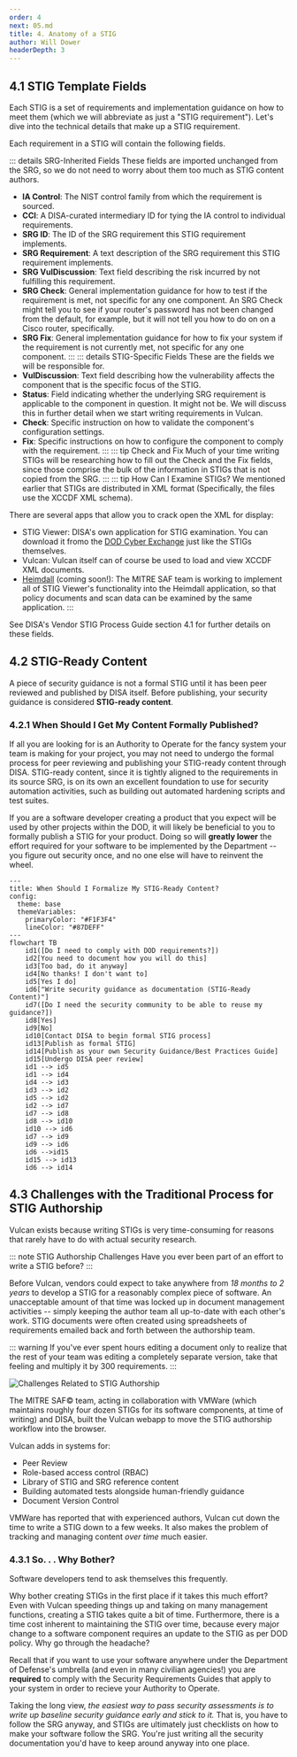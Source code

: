 ```yaml
---
order: 4
next: 05.md
title: 4. Anatomy of a STIG
author: Will Dower
headerDepth: 3
---
```


## 4.1 STIG Template Fields

Each STIG is a set of requirements and implementation guidance on how to meet them (which we will abbreviate as just a "STIG requirement"). Let's dive into the technical details that make up a STIG requirement.

Each requirement in a STIG will contain the following fields.

::: details SRG-Inherited Fields
These fields are imported unchanged from the SRG, so we do not need to worry about them too much as STIG content authors.
- **IA Control**: The NIST control family from which the requirement is sourced.
- **CCI**: A DISA-curated intermediary ID for tying the IA control to individual requirements.
- **SRG ID**: The ID of the SRG requirement this STIG requirement implements.
- **SRG Requirement**: A text description of the SRG requirement this STIG requirement implements.
- **SRG VulDiscussion**: Text field describing the risk incurred by not fulfilling this requirement.
- **SRG Check**: General implementation guidance for how to test if the requirement is met, not specific for any one component. An SRG Check might tell you to see if your router's password has not been changed from the default, for example, but it will not tell you how to do on on a Cisco router, specifically.
- **SRG Fix**: General implementation guidance for how to fix your system if the requirement is not currently met, not specific for any one component.
:::
::: details STIG-Specific Fields
These are the fields we will be responsible for.
- **VulDiscussion**: Text field describing how the vulnerability affects the component that is the specific focus of the STIG.
- **Status**: Field indicating whether the underlying SRG requirement is applicable to the component in question. It might not be. We will discuss this in further detail when we start writing requirements in Vulcan.
- **Check**: Specific instruction on how to validate the component's configuration settings. 
- **Fix**: Specific instructions on how to configure the component to comply with the requirement. 
:::
::: tip Check and Fix
Much of your time writing STIGs will be researching how to fill out the Check and the Fix fields, since those comprise the bulk of the information in STIGs that is not copied from the SRG.
:::
::: tip How Can I Examine STIGs?
We mentioned earlier that STIGs are distributed in XML format (Specifically, the files use the XCCDF XML schema).

There are several apps that allow you to crack open the XML for display:
- STIG Viewer: DISA's own application for STIG examination. You can download it fromo the [DOD Cyber Exchange](https://public.cyber.mil/stigs/downloads/) just like the STIGs themselves.
- Vulcan: Vulcan itself can of course be used to load and view XCCDF XML documents.
- [Heimdall](https://saf.mitre.org/apps/heimdall) (coming soon!): The MITRE SAF team is working to implement all of STIG Viewer's functionality into the Heimdall application, so that policy documents and scan data can be examined by the same application. 
:::

See DISA's Vendor STIG Process Guide section 4.1 for further details on these fields.

## 4.2 STIG-Ready Content

A piece of security guidance is not a formal STIG until it has been peer reviewed and published by DISA itself. Before publishing, your security guidance is considered **STIG-ready content**.

### 4.2.1 When Should I Get My Content Formally Published?

If all you are looking for is an Authority to Operate for the fancy system your team is making for your project, you may not need to undergo the formal process for peer reviewing and publishing your STIG-ready content through DISA. STIG-ready content, since it is tightly aligned to the requirements in its source SRG, is on its own an excellent foundation to use for security automation activities, such as building out automated hardening scripts and test suites.

If you are a software developer creating a product that you expect will be used by other projects within the DOD, it will likely be beneficial to you to formally publish a STIG for your product. Doing so will **greatly lower** the effort required for your software to be implemented by the Department -- you figure out security once, and no one else will have to reinvent the wheel.

```mermaid
---
title: When Should I Formalize My STIG-Ready Content?
config:
  theme: base
  themeVariables:
    primaryColor: "#F1F3F4"
    lineColor: "#87DEFF"
---
flowchart TB
    id1([Do I need to comply with DOD requirements?])
    id2[You need to document how you will do this]
    id3[Too bad, do it anyway]
    id4[No thanks! I don't want to]
    id5[Yes I do]
    id6["Write security guidance as documentation (STIG-Ready Content)"]
    id7([Do I need the security community to be able to reuse my guidance?])
    id8[Yes]
    id9[No]
    id10[Contact DISA to begin formal STIG process]
    id13[Publish as formal STIG]
    id14[Publish as your own Security Guidance/Best Practices Guide]
    id15[Undergo DISA peer review]
    id1 --> id5
    id1 --> id4
    id4 --> id3
    id3 --> id2
    id5 --> id2
    id2 --> id7
    id7 --> id8
    id8 --> id10
    id10 --> id6
    id7 --> id9
    id9 --> id6
    id6 -->id15
    id15 --> id13
    id6 --> id14
```

## 4.3 Challenges with the Traditional Process for STIG Authorship

Vulcan exists because writing STIGs is very time-consuming for reasons that rarely have to do with actual security research.

::: note STIG Authorship Challenges
Have you ever been part of an effort to write a STIG before?
:::

Before Vulcan, vendors could expect to take anywhere from *18 months to 2 years* to develop a STIG for a reasonably complex piece of software. An unacceptable amount of that time was locked up in document management activities -- simply keeping the author team all up-to-date with each other's work. STIG documents were often created using spreadsheets of requirements emailed back and forth between the authorship team. 

::: warning 
If you've ever spent hours editing a document only to realize that the rest of your team was editing a completely separate version, take that feeling and multiply it by 300 requirements.
:::

![Challenges Related to STIG Authorship](../../assets/img/STIGchallenges.png)

The MITRE SAF© team, acting in collaboration with VMWare (which maintains roughly four dozen STIGs for its software components, at time of writing) and DISA, built the Vulcan webapp to move the STIG authorship workflow into the browser.

Vulcan adds in systems for:
- Peer Review
- Role-based access control (RBAC)
- Library of STIG and SRG reference content
- Building automated tests alongside human-friendly guidance
- Document Version Control

VMWare has reported that with experienced authors, Vulcan cut down the time to write a STIG down to a few weeks. It also makes the problem of tracking and managing content *over time* much easier.

### 4.3.1 So. . . Why Bother?

Software developers tend to ask themselves this frequently.

Why bother creating STIGs in the first place if it takes this much effort? Even with Vulcan speeding things up and taking on many management functions, creating a STIG takes quite a bit of time. Furthermore, there is a time cost inherent to maintaining the STIG over time, because every major change to a software component requires an update to the STIG as per DOD policy. Why go through the headache?

Recall that if you want to use your software anywhere under the Department of Defense's umbrella (and even in many civilian agencies!) you are **required** to comply with the Security Requirements Guides that apply to your system in order to recieve your Authority to Operate.

Taking the long view, *the easiest way to pass security assessments is to write up baseline security guidance early and stick to it.* That is, you have to follow the SRG anyway, and STIGs are ultimately just checklists on how to make your software follow the SRG. You're just writing all the security documentation you'd have to keep around anyway into one place.